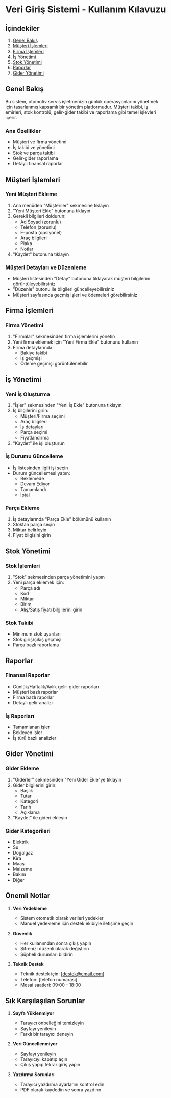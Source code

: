 # Veri Giriş Sistemi - Kullanım Kılavuzu

## İçindekiler

1. [Genel Bakış](#genel-bakış)
2. [Müşteri İşlemleri](#müşteri-işlemleri)
3. [Firma İşlemleri](#firma-işlemleri)
4. [İş Yönetimi](#iş-yönetimi)
5. [Stok Yönetimi](#stok-yönetimi)
6. [Raporlar](#raporlar)
7. [Gider Yönetimi](#gider-yönetimi)

## Genel Bakış

Bu sistem, otomotiv servis işletmenizin günlük operasyonlarını yönetmek için tasarlanmış kapsamlı bir yönetim platformudur. Müşteri takibi, iş emirleri, stok kontrolü, gelir-gider takibi ve raporlama gibi temel işlevleri içerir.

### Ana Özellikler

- Müşteri ve firma yönetimi
- İş takibi ve yönetimi
- Stok ve parça takibi
- Gelir-gider raporlama
- Detaylı finansal raporlar

## Müşteri İşlemleri

### Yeni Müşteri Ekleme

1. Ana menüden "Müşteriler" sekmesine tıklayın
2. "Yeni Müşteri Ekle" butonuna tıklayın
3. Gerekli bilgileri doldurun:
   - Ad Soyad (zorunlu)
   - Telefon (zorunlu)
   - E-posta (opsiyonel)
   - Araç bilgileri
   - Plaka
   - Notlar
4. "Kaydet" butonuna tıklayın

### Müşteri Detayları ve Düzenleme

- Müşteri listesinden "Detay" butonuna tıklayarak müşteri bilgilerini görüntüleyebilirsiniz
- "Düzenle" butonu ile bilgileri güncelleyebilirsiniz
- Müşteri sayfasında geçmiş işleri ve ödemeleri görebilirsiniz

## Firma İşlemleri

### Firma Yönetimi

1. "Firmalar" sekmesinden firma işlemlerini yönetin
2. Yeni firma eklemek için "Yeni Firma Ekle" butonunu kullanın
3. Firma detaylarında:
   - Bakiye takibi
   - İş geçmişi
   - Ödeme geçmişi
     görüntülenebilir

## İş Yönetimi

### Yeni İş Oluşturma

1. "İşler" sekmesinden "Yeni İş Ekle" butonuna tıklayın
2. İş bilgilerini girin:
   - Müşteri/Firma seçimi
   - Araç bilgileri
   - İş detayları
   - Parça seçimi
   - Fiyatlandırma
3. "Kaydet" ile işi oluşturun

### İş Durumu Güncelleme

- İş listesinden ilgili işi seçin
- Durum güncellemesi yapın:
  - Beklemede
  - Devam Ediyor
  - Tamamlandı
  - İptal

### Parça Ekleme

1. İş detaylarında "Parça Ekle" bölümünü kullanın
2. Stoktan parça seçin
3. Miktar belirleyin
4. Fiyat bilgisini girin

## Stok Yönetimi

### Stok İşlemleri

1. "Stok" sekmesinden parça yönetimini yapın
2. Yeni parça eklemek için:
   - Parça adı
   - Kod
   - Miktar
   - Birim
   - Alış/Satış fiyatı
     bilgilerini girin

### Stok Takibi

- Minimum stok uyarıları
- Stok giriş/çıkış geçmişi
- Parça bazlı raporlama

## Raporlar

### Finansal Raporlar

- Günlük/Haftalık/Aylık gelir-gider raporları
- Müşteri bazlı raporlar
- Firma bazlı raporlar
- Detaylı gelir analizi

### İş Raporları

- Tamamlanan işler
- Bekleyen işler
- İş türü bazlı analizler

## Gider Yönetimi

### Gider Ekleme

1. "Giderler" sekmesinden "Yeni Gider Ekle"ye tıklayın
2. Gider bilgilerini girin:
   - Başlık
   - Tutar
   - Kategori
   - Tarih
   - Açıklama
3. "Kaydet" ile gideri ekleyin

### Gider Kategorileri

- Elektrik
- Su
- Doğalgaz
- Kira
- Maaş
- Malzeme
- Bakım
- Diğer

## Önemli Notlar

1. **Veri Yedekleme**

   - Sistem otomatik olarak verileri yedekler
   - Manuel yedekleme için destek ekibiyle iletişime geçin

2. **Güvenlik**

   - Her kullanımdan sonra çıkış yapın
   - Şifrenizi düzenli olarak değiştirin
   - Şüpheli durumları bildirin

3. **Teknik Destek**
   - Teknik destek için: [destek@email.com]
   - Telefon: [telefon numarası]
   - Mesai saatleri: 09:00 - 18:00

## Sık Karşılaşılan Sorunlar

1. **Sayfa Yüklenmiyor**

   - Tarayıcı önbelleğini temizleyin
   - Sayfayı yenileyin
   - Farklı bir tarayıcı deneyin

2. **Veri Güncellenmiyor**

   - Sayfayı yenileyin
   - Tarayıcıyı kapatıp açın
   - Çıkış yapıp tekrar giriş yapın

3. **Yazdırma Sorunları**
   - Tarayıcı yazdırma ayarlarını kontrol edin
   - PDF olarak kaydedin ve sonra yazdırın
